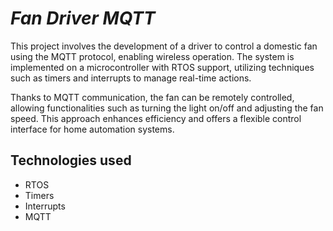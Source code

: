

# _Fan Driver MQTT_

This project involves the development of a driver to control a domestic fan using the MQTT protocol, enabling wireless operation. The system is implemented on a microcontroller with RTOS support, utilizing techniques such as timers and interrupts to manage real-time actions.

Thanks to MQTT communication, the fan can be remotely controlled, allowing functionalities such as turning the light on/off and adjusting the fan speed. This approach enhances efficiency and offers a flexible control interface for home automation systems.


## Technologies used
- RTOS
- Timers
- Interrupts
- MQTT

